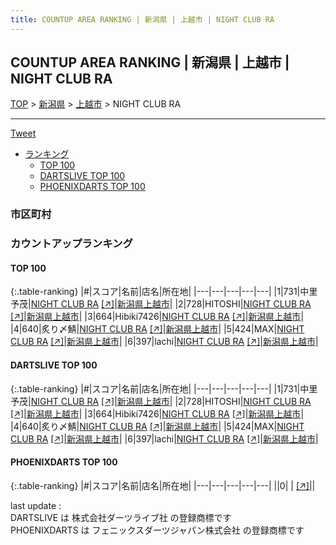 ```yaml
---
title: COUNTUP AREA RANKING | 新潟県 | 上越市 | NIGHT CLUB RA
---
```

## COUNTUP AREA RANKING | 新潟県 | 上越市 | NIGHT CLUB RA

[TOP](/darts/rank/) > [新潟県](/darts/rank/新潟県/) > [上越市](/darts/rank/新潟県/上越市/) > NIGHT CLUB RA

___

<a href="https://twitter.com/share?ref_src=twsrc%5Etfw" data-text="COUNTUP AREA RANKING | 新潟県上越市NIGHT CLUB RA" class="twitter-share-button" data-hashtags="DARTSLIVE,PHOENIXDARTS,darts,ダーツ" data-show-count="false">Tweet</a>

* [ランキング](#カウントアップランキング)
    * [TOP 100](#top-100)
    * [DARTSLIVE TOP 100](#dartslive-top-100)
    * [PHOENIXDARTS TOP 100](#phoenixdarts-top-100)

### 市区町村

<ul>

</ul>

### カウントアップランキング

#### TOP 100



{:.table-ranking}
|#|スコア|名前|店名|所在地|
|---|---|---|---|---|
|1|731|<span class="rank-name-dl">中里予茂</span>|<a href="/darts/rank/shops/b3cb11641cc009a00d9b047a20a7ba1e.html">NIGHT CLUB RA</a> <a href="https://search.dartslive.com/jp/shop/b3cb11641cc009a00d9b047a20a7ba1e">[↗]</a>|<a href="/darts/rank/新潟県/上越市">新潟県上越市</a>|
|2|728|<span class="rank-name-dl">HITOSHI</span>|<a href="/darts/rank/shops/b3cb11641cc009a00d9b047a20a7ba1e.html">NIGHT CLUB RA</a> <a href="https://search.dartslive.com/jp/shop/b3cb11641cc009a00d9b047a20a7ba1e">[↗]</a>|<a href="/darts/rank/新潟県/上越市">新潟県上越市</a>|
|3|664|<span class="rank-name-dl">Hibiki7426</span>|<a href="/darts/rank/shops/b3cb11641cc009a00d9b047a20a7ba1e.html">NIGHT CLUB RA</a> <a href="https://search.dartslive.com/jp/shop/b3cb11641cc009a00d9b047a20a7ba1e">[↗]</a>|<a href="/darts/rank/新潟県/上越市">新潟県上越市</a>|
|4|640|<span class="rank-name-dl">炙り〆鯖</span>|<a href="/darts/rank/shops/b3cb11641cc009a00d9b047a20a7ba1e.html">NIGHT CLUB RA</a> <a href="https://search.dartslive.com/jp/shop/b3cb11641cc009a00d9b047a20a7ba1e">[↗]</a>|<a href="/darts/rank/新潟県/上越市">新潟県上越市</a>|
|5|424|<span class="rank-name-dl">MAX</span>|<a href="/darts/rank/shops/b3cb11641cc009a00d9b047a20a7ba1e.html">NIGHT CLUB RA</a> <a href="https://search.dartslive.com/jp/shop/b3cb11641cc009a00d9b047a20a7ba1e">[↗]</a>|<a href="/darts/rank/新潟県/上越市">新潟県上越市</a>|
|6|397|<span class="rank-name-dl">lachi</span>|<a href="/darts/rank/shops/b3cb11641cc009a00d9b047a20a7ba1e.html">NIGHT CLUB RA</a> <a href="https://search.dartslive.com/jp/shop/b3cb11641cc009a00d9b047a20a7ba1e">[↗]</a>|<a href="/darts/rank/新潟県/上越市">新潟県上越市</a>|


#### DARTSLIVE TOP 100



{:.table-ranking}
|#|スコア|名前|店名|所在地|
|---|---|---|---|---|
|1|731|<span class="rank-name-dl">中里予茂</span>|<a href="/darts/rank/shops/b3cb11641cc009a00d9b047a20a7ba1e.html">NIGHT CLUB RA</a> <a href="https://search.dartslive.com/jp/shop/b3cb11641cc009a00d9b047a20a7ba1e">[↗]</a>|<a href="/darts/rank/新潟県/上越市">新潟県上越市</a>|
|2|728|<span class="rank-name-dl">HITOSHI</span>|<a href="/darts/rank/shops/b3cb11641cc009a00d9b047a20a7ba1e.html">NIGHT CLUB RA</a> <a href="https://search.dartslive.com/jp/shop/b3cb11641cc009a00d9b047a20a7ba1e">[↗]</a>|<a href="/darts/rank/新潟県/上越市">新潟県上越市</a>|
|3|664|<span class="rank-name-dl">Hibiki7426</span>|<a href="/darts/rank/shops/b3cb11641cc009a00d9b047a20a7ba1e.html">NIGHT CLUB RA</a> <a href="https://search.dartslive.com/jp/shop/b3cb11641cc009a00d9b047a20a7ba1e">[↗]</a>|<a href="/darts/rank/新潟県/上越市">新潟県上越市</a>|
|4|640|<span class="rank-name-dl">炙り〆鯖</span>|<a href="/darts/rank/shops/b3cb11641cc009a00d9b047a20a7ba1e.html">NIGHT CLUB RA</a> <a href="https://search.dartslive.com/jp/shop/b3cb11641cc009a00d9b047a20a7ba1e">[↗]</a>|<a href="/darts/rank/新潟県/上越市">新潟県上越市</a>|
|5|424|<span class="rank-name-dl">MAX</span>|<a href="/darts/rank/shops/b3cb11641cc009a00d9b047a20a7ba1e.html">NIGHT CLUB RA</a> <a href="https://search.dartslive.com/jp/shop/b3cb11641cc009a00d9b047a20a7ba1e">[↗]</a>|<a href="/darts/rank/新潟県/上越市">新潟県上越市</a>|
|6|397|<span class="rank-name-dl">lachi</span>|<a href="/darts/rank/shops/b3cb11641cc009a00d9b047a20a7ba1e.html">NIGHT CLUB RA</a> <a href="https://search.dartslive.com/jp/shop/b3cb11641cc009a00d9b047a20a7ba1e">[↗]</a>|<a href="/darts/rank/新潟県/上越市">新潟県上越市</a>|


#### PHOENIXDARTS TOP 100



{:.table-ranking}
|#|スコア|名前|店名|所在地|
|---|---|---|---|---|
||0|<span class="rank-name-dl"> </span>|<a href="/darts/rank/shops/.html"></a> <a href="">[↗]</a>|<a href="/darts/rank//"></a>|


<div class="footer border-top border-gray-light mt-5 pt-3 text-right text-gray">
    last update : <span style="font-weight: italic" id="foot_last_modified"></span><br />
    DARTSLIVE は 株式会社ダーツライブ社 の登録商標です<br />
    PHOENIXDARTS は フェニックスダーツジャパン株式会社 の登録商標です<br />
</div>

<script src="https://cdnjs.cloudflare.com/ajax/libs/jquery.tablesorter/2.31.3/js/jquery.tablesorter.min.js" integrity="sha512-qzgd5cYSZcosqpzpn7zF2ZId8f/8CHmFKZ8j7mU4OUXTNRd5g+ZHBPsgKEwoqxCtdQvExE5LprwwPAgoicguNg==" crossorigin="anonymous" referrerpolicy="no-referrer"></script>
<link rel="stylesheet" href="https://cdnjs.cloudflare.com/ajax/libs/jquery.tablesorter/2.31.3/css/theme.default.min.css" integrity="sha512-wghhOJkjQX0Lh3NSWvNKeZ0ZpNn+SPVXX1Qyc9OCaogADktxrBiBdKGDoqVUOyhStvMBmJQ8ZdMHiR3wuEq8+w==" crossorigin="anonymous" referrerpolicy="no-referrer" />
<script>
$(function() {
    $(".table-ranking").tablesorter({sortList:[[0, 0]]});
    $("#foot_last_modified").text(formatDate(new Date(document.lastModified), 'yyyy-MM-dd HH:mm:ss'));
});
</script>

<script async src="https://platform.twitter.com/widgets.js" charset="utf-8"></script>